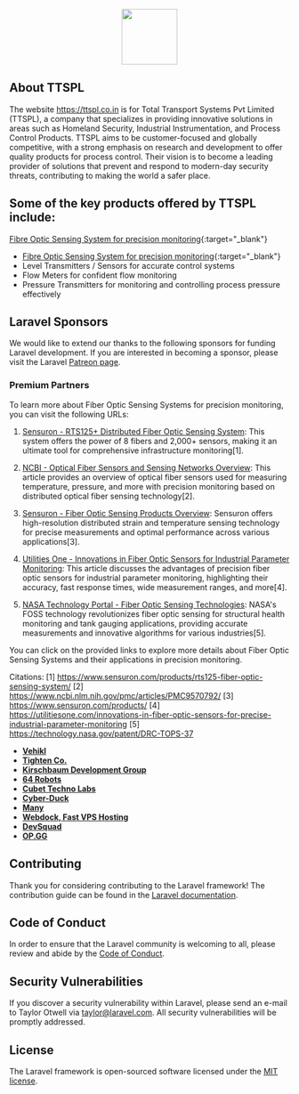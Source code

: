 <p align="center"><a href="https://laravel.com" target="_blank"><img src="https://ttspl.co.in/asset/newimg/logo/ttspl-logo-r.webp" width="100"></a></p>



## About TTSPL

The website https://ttspl.co.in is for Total Transport Systems Pvt Limited (TTSPL), a company that specializes in providing innovative solutions in areas such as Homeland Security, Industrial Instrumentation, and Process Control Products. TTSPL aims to be customer-focused and globally competitive, with a strong emphasis on research and development to offer quality products for process control. Their vision is to become a leading provider of solutions that prevent and respond to modern-day security threats, contributing to making the world a safer place.


## Some of the key products offered by TTSPL include:
[Fibre Optic Sensing System for precision monitoring](https://ttspl.co.in){:target="_blank"}
- [Fibre Optic Sensing System for precision monitoring](https://ttspl.co.in/fiber-optic-sensing-systems){:target="_blank"}
- Level Transmitters / Sensors for accurate control systems
- Flow Meters for confident flow monitoring
- Pressure Transmitters for monitoring and controlling process pressure effectively

## Laravel Sponsors

We would like to extend our thanks to the following sponsors for funding Laravel development. If you are interested in becoming a sponsor, please visit the Laravel [Patreon page](https://patreon.com/taylorotwell).

### Premium Partners
To learn more about Fiber Optic Sensing Systems for precision monitoring, you can visit the following URLs:

1. [Sensuron - RTS125+ Distributed Fiber Optic Sensing System](https://www.sensuron.com/products/rts125-fiber-optic-sensing-system/): This system offers the power of 8 fibers and 2,000+ sensors, making it an ultimate tool for comprehensive infrastructure monitoring[1].

2. [NCBI - Optical Fiber Sensors and Sensing Networks Overview](https://www.ncbi.nlm.nih.gov/pmc/articles/PMC9570792/): This article provides an overview of optical fiber sensors used for measuring temperature, pressure, and more with precision monitoring based on distributed optical fiber sensing technology[2].

3. [Sensuron - Fiber Optic Sensing Products Overview](https://www.sensuron.com/products/): Sensuron offers high-resolution distributed strain and temperature sensing technology for precise measurements and optimal performance across various applications[3].

4. [Utilities One - Innovations in Fiber Optic Sensors for Industrial Parameter Monitoring](https://utilitiesone.com/innovations-in-fiber-optic-sensors-for-precise-industrial-parameter-monitoring): This article discusses the advantages of precision fiber optic sensors for industrial parameter monitoring, highlighting their accuracy, fast response times, wide measurement ranges, and more[4].

5. [NASA Technology Portal - Fiber Optic Sensing Technologies](https://technology.nasa.gov/patent/DRC-TOPS-37): NASA's FOSS technology revolutionizes fiber optic sensing for structural health monitoring and tank gauging applications, providing accurate measurements and innovative algorithms for various industries[5].

You can click on the provided links to explore more details about Fiber Optic Sensing Systems and their applications in precision monitoring.

Citations:
[1] https://www.sensuron.com/products/rts125-fiber-optic-sensing-system/
[2] https://www.ncbi.nlm.nih.gov/pmc/articles/PMC9570792/
[3] https://www.sensuron.com/products/
[4] https://utilitiesone.com/innovations-in-fiber-optic-sensors-for-precise-industrial-parameter-monitoring
[5] https://technology.nasa.gov/patent/DRC-TOPS-37
- **[Vehikl](https://vehikl.com/)**
- **[Tighten Co.](https://tighten.co)**
- **[Kirschbaum Development Group](https://kirschbaumdevelopment.com)**
- **[64 Robots](https://64robots.com)**
- **[Cubet Techno Labs](https://cubettech.com)**
- **[Cyber-Duck](https://cyber-duck.co.uk)**
- **[Many](https://www.many.co.uk)**
- **[Webdock, Fast VPS Hosting](https://www.webdock.io/en)**
- **[DevSquad](https://devsquad.com)**
- **[OP.GG](https://op.gg)**

## Contributing

Thank you for considering contributing to the Laravel framework! The contribution guide can be found in the [Laravel documentation](https://laravel.com/docs/contributions).

## Code of Conduct

In order to ensure that the Laravel community is welcoming to all, please review and abide by the [Code of Conduct](https://laravel.com/docs/contributions#code-of-conduct).

## Security Vulnerabilities

If you discover a security vulnerability within Laravel, please send an e-mail to Taylor Otwell via [taylor@laravel.com](mailto:taylor@laravel.com). All security vulnerabilities will be promptly addressed.

## License

The Laravel framework is open-sourced software licensed under the [MIT license](https://opensource.org/licenses/MIT).
